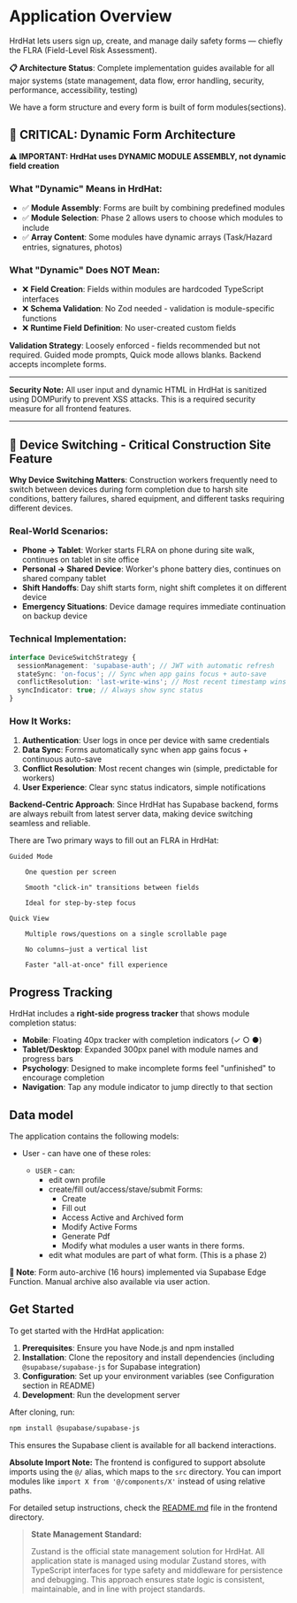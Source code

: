 # Application Overview

HrdHat lets users sign up, create, and manage daily safety forms — chiefly the FLRA (Field-Level Risk Assessment).

**📋 Architecture Status**: Complete implementation guides available for all major systems (state management, data flow, error handling, security, performance, accessibility, testing)

We have a form structure and every form is built of form modules(sections).

## 🔧 **CRITICAL: Dynamic Form Architecture**

**⚠️ IMPORTANT: HrdHat uses DYNAMIC MODULE ASSEMBLY, not dynamic field creation**

### **What "Dynamic" Means in HrdHat:**

- ✅ **Module Assembly**: Forms are built by combining predefined modules
- ✅ **Module Selection**: Phase 2 allows users to choose which modules to include
- ✅ **Array Content**: Some modules have dynamic arrays (Task/Hazard entries, signatures, photos)

### **What "Dynamic" Does NOT Mean:**

- ❌ **Field Creation**: Fields within modules are hardcoded TypeScript interfaces
- ❌ **Schema Validation**: No Zod needed - validation is module-specific functions
- ❌ **Runtime Field Definition**: No user-created custom fields

**Validation Strategy**: Loosely enforced - fields recommended but not required. Guided mode prompts, Quick mode allows blanks. Backend accepts incomplete forms.

---

**Security Note:** All user input and dynamic HTML in HrdHat is sanitized using DOMPurify to prevent XSS attacks. This is a required security measure for all frontend features.

---

## 📱 **Device Switching - Critical Construction Site Feature**

**Why Device Switching Matters**: Construction workers frequently need to switch between devices during form completion due to harsh site conditions, battery failures, shared equipment, and different tasks requiring different devices.

### **Real-World Scenarios:**

- **Phone → Tablet**: Worker starts FLRA on phone during site walk, continues on tablet in site office
- **Personal → Shared Device**: Worker's phone battery dies, continues on shared company tablet
- **Shift Handoffs**: Day shift starts form, night shift completes it on different device
- **Emergency Situations**: Device damage requires immediate continuation on backup device

### **Technical Implementation:**

```typescript
interface DeviceSwitchStrategy {
  sessionManagement: 'supabase-auth'; // JWT with automatic refresh
  stateSync: 'on-focus'; // Sync when app gains focus + auto-save
  conflictResolution: 'last-write-wins'; // Most recent timestamp wins
  syncIndicator: true; // Always show sync status
}
```

### **How It Works:**

1. **Authentication**: User logs in once per device with same credentials
2. **Data Sync**: Forms automatically sync when app gains focus + continuous auto-save
3. **Conflict Resolution**: Most recent changes win (simple, predictable for workers)
4. **User Experience**: Clear sync status indicators, simple notifications

**Backend-Centric Approach**: Since HrdHat has Supabase backend, forms are always rebuilt from latest server data, making device switching seamless and reliable.

There are Two primary ways to fill out an FLRA in HrdHat:

    Guided Mode

        One question per screen

        Smooth "click-in" transitions between fields

        Ideal for step-by-step focus

    Quick View

        Multiple rows/questions on a single scrollable page

        No columns—just a vertical list

        Faster "all-at-once" fill experience

## Progress Tracking

HrdHat includes a **right-side progress tracker** that shows module completion status:

- **Mobile**: Floating 40px tracker with completion indicators (✓ ○ ●)
- **Tablet/Desktop**: Expanded 300px panel with module names and progress bars
- **Psychology**: Designed to make incomplete forms feel "unfinished" to encourage completion
- **Navigation**: Tap any module indicator to jump directly to that section

## Data model

The application contains the following models:

- User - can have one of these roles:

  - `USER` - can:
    - edit own profile
    - create/fill out/access/stave/submit Forms:
      - Create
      - Fill out
      - Access Active and Archived form
      - Modify Active Forms
      - Generate Pdf
      - Modify what modules a user wants in there forms.
    - edit what modules are part of what form. (This is a phase 2)

**📝 Note**: Form auto-archive (16 hours) implemented via Supabase Edge Function. Manual archive also available via user action.

## Get Started

To get started with the HrdHat application:

1. **Prerequisites**: Ensure you have Node.js and npm installed
2. **Installation**: Clone the repository and install dependencies (including `@supabase/supabase-js` for Supabase integration)
3. **Configuration**: Set up your environment variables (see Configuration section in README)
4. **Development**: Run the development server

After cloning, run:

```bash
npm install @supabase/supabase-js
```

This ensures the Supabase client is available for all backend interactions.

**Absolute Import Note:** The frontend is configured to support absolute imports using the `@/` alias, which maps to the `src` directory. You can import modules like `import X from '@/components/X'` instead of using relative paths.

For detailed setup instructions, check the [README.md](../../README.md) file in the frontend directory.

> **State Management Standard:**
>
> Zustand is the official state management solution for HrdHat. All application state is managed using modular Zustand stores, with TypeScript interfaces for type safety and middleware for persistence and debugging. This approach ensures state logic is consistent, maintainable, and in line with project standards.
